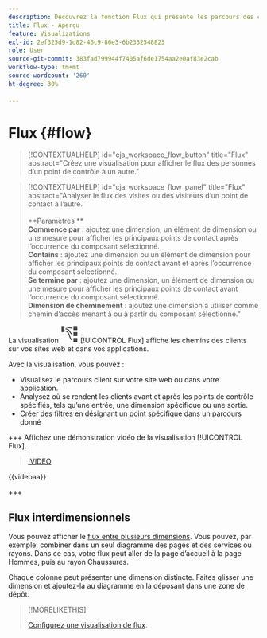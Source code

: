 ```yaml
---
description: Découvrez la fonction Flux qui présente les parcours des clients sur vos sites web et dans vos applications.
title: Flux - Aperçu
feature: Visualizations
exl-id: 2ef325d9-1d82-46c9-86e3-6b2332548823
role: User
source-git-commit: 383fad799944f7405af6de1754aa2e0af83e2cab
workflow-type: tm+mt
source-wordcount: '260'
ht-degree: 30%

---
```


# Flux {#flow}

<!-- markdownlint-disable MD034 -->

>[!CONTEXTUALHELP]
>id="cja_workspace_flow_button"
>title="Flux"
>abstract="Créez une visualisation pour afficher le flux des personnes d’un point de contrôle à un autre."

>[!CONTEXTUALHELP]
>id="cja_workspace_flow_panel"
>title="Flux"
>abstract="Analyser le flux des visites ou des visiteurs d’un point de contact à l’autre.<br/><br/>**Paramètres **<br/>**Commence par** : ajoutez une dimension, un élément de dimension ou une mesure pour afficher les principaux points de contact après l’occurrence du composant sélectionné.<br/>**Contains** : ajoutez une dimension ou un élément de dimension pour afficher les principaux points de contact avant et après l’occurrence du composant sélectionné.<br/>**Se termine par** : ajoutez une dimension, un élément de dimension ou une mesure pour afficher les principaux points de contact avant l’occurrence du composant sélectionné.<br/>**Dimension de cheminement** : ajoutez une dimension à utiliser comme chemin d’accès menant à ou à partir du composant sélectionné."

<!-- markdownlint-enable MD034 -->



La visualisation ![GraphPath](/help/assets/icons/GraphPathing.svg) [!UICONTROL Flux] affiche les chemins des clients sur vos sites web et dans vos applications.

Avec la visualisation, vous pouvez :

* Visualisez le parcours client sur votre site web ou dans votre application.
* Analysez où se rendent les clients avant et après les points de contrôle spécifiés, tels qu’une entrée, une dimension spécifique ou une sortie.
* Créer des filtres en désignant un point spécifique dans un parcours donné

+++ Affichez une démonstration vidéo de la visualisation [!UICONTROL Flux].

>[!VIDEO](https://video.tv.adobe.com/v/346063/?quality=12)

{{videoaa}}

+++

## Flux interdimensionnels

Vous pouvez afficher le [flux entre plusieurs dimensions](/help/analysis-workspace/visualizations/c-flow/multi-dimensional-flow.md). Vous pouvez, par exemple, combiner dans un seul diagramme des pages et des services ou rayons. Dans ce cas, votre flux peut aller de la page d’accueil à la page Hommes, puis au rayon Chaussures.

Chaque colonne peut présenter une dimension distincte. Faites glisser une dimension et ajoutez-la au diagramme en la déposant dans une zone de dépôt.

>[!MORELIKETHIS]
>
>[Configurez une visualisation de flux](/help/analysis-workspace/visualizations/c-flow/create-flow.md).
>

